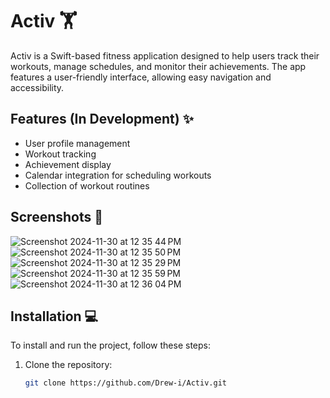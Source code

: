 # Activ 🏋️

Activ is a Swift-based fitness application designed to help users track their workouts, manage schedules, and monitor their achievements. The app features a user-friendly interface, allowing easy navigation and accessibility.

## Features (In Development) ✨

- User profile management
- Workout tracking
- Achievement display
- Calendar integration for scheduling workouts
- Collection of workout routines

## Screenshots 📸

![Screenshot 2024-11-30 at 12 35 44 PM](https://github.com/user-attachments/assets/20e54318-314a-455a-8f70-1bd164e8d4c2)
![Screenshot 2024-11-30 at 12 35 50 PM](https://github.com/user-attachments/assets/b29291ff-aefa-4822-9cdc-13c85c1c08d3)
![Screenshot 2024-11-30 at 12 35 29 PM](https://github.com/user-attachments/assets/1f06dc88-3fb1-42d7-894c-2ed71d6de3bb)
![Screenshot 2024-11-30 at 12 35 59 PM](https://github.com/user-attachments/assets/d8195d08-f466-4df2-a05a-8f122420dfd8)
![Screenshot 2024-11-30 at 12 36 04 PM](https://github.com/user-attachments/assets/1e187555-02a5-44e2-9bd9-36cd8629c29b)

## Installation 💻

To install and run the project, follow these steps:

1. Clone the repository:
   ```bash
   git clone https://github.com/Drew-i/Activ.git

